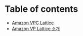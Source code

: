 # Table of contents

* [Amazon VPC Lattice](README.md)
* [Amazon VP Lattice 소개](amazon-vp-lattice.md)
